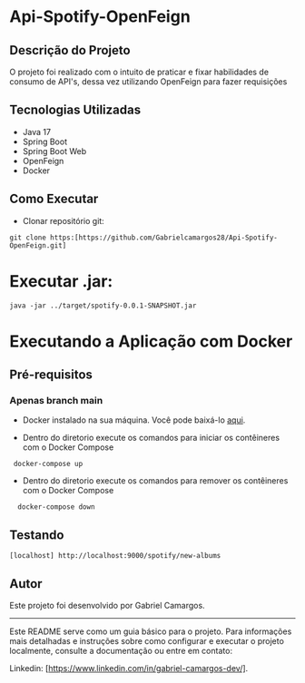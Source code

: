 ﻿# Api-Spotify-OpenFeign
## Descrição do Projeto
O projeto foi realizado com o intuito de praticar e fixar habilidades de consumo de API's, dessa vez utilizando OpenFeign para fazer requisições
## Tecnologias Utilizadas

- Java 17
- Spring Boot
- Spring Boot Web
- OpenFeign
- Docker

## Como Executar

- Clonar repositório git:
```
git clone https:[https://github.com/Gabrielcamargos28/Api-Spotify-OpenFeign.git]
```

# Executar .jar:
```
java -jar ../target/spotify-0.0.1-SNAPSHOT.jar 
```
# Executando a Aplicação com Docker

## Pré-requisitos
### Apenas branch main

- Docker instalado na sua máquina. Você pode baixá-lo [aqui](https://www.docker.com/get-started).

- Dentro do diretorio execute os comandos para iniciar os contêineres com o Docker Compose

 ```
  docker-compose up
 ```

- Dentro do diretorio execute os comandos para remover os contêineres com o Docker Compose

```
  docker-compose down
```
  
## Testando

```
[localhost] http://localhost:9000/spotify/new-albums
```

## Autor

Este projeto foi desenvolvido por Gabriel Camargos.

---

Este README serve como um guia básico para o projeto. Para informações mais detalhadas e instruções sobre como configurar e executar o projeto localmente, consulte a documentação ou entre em contato:

Linkedin: [https://www.linkedin.com/in/gabriel-camargos-dev/].
